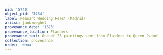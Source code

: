 ```yaml
---
pid: '5740'
object_pid: '3434'
label: Peasant Wedding Feast (Madrid)
artist: janbrueghel
provenance_date: '1623'
provenance_location: Flanders
provenance_text: One of 25 paintings sent from Flanders to Queen Isabel de Bourbon
collection: provenance
order: '0944'
---
```

